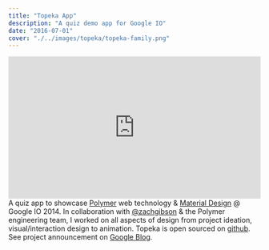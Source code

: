```yaml
---
title: "Topeka App"
description: "A quiz demo app for Google IO"
date: "2016-07-01"
cover: "./../images/topeka/topeka-family.png"
---
```

<div class="video">
<div style="padding:56.25% 0 0 0;position:relative;"><iframe src="https://player.vimeo.com/video/273622650?autoplay=1&loop=1&title=0&byline=0&portrait=0" style="position:absolute;top:0;left:0;width:100%;height:100%;" frameborder="0" allow="autoplay; fullscreen" allowfullscreen></iframe></div><script src="https://player.vimeo.com/api/player.js"></script>
</div>

<div class="text">
A quiz app to showcase <a href="https://www.polymer-project.org/" target="_blank">Polymer</a> web technology & <a href="https://material.io/" target="_blank">Material Design</a> @ Google IO 2014. In collaboration with <a href="https://twitter.com/zachgibson?lang=en" target="_blank">@zachgibson</a> & the Polymer engineering team, I worked on all aspects of design from project ideation, visual/interaction design to animation. Topeka is open sourced on <a href="https://github.com/googlearchive/topeka" target="_blank">github</a>. See project announcement on <a href="https://android-developers.googleblog.com/2015/06/more-material-design-with-topeka-for.html" target="_blank">Google Blog</a>.
</div>
